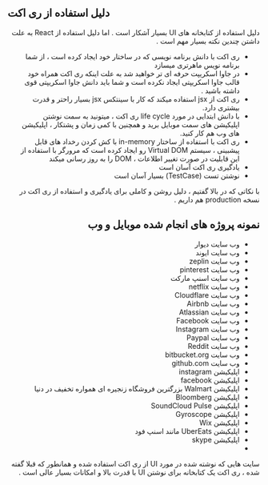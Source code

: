 ## دلیل استفاده از ری اکت

<div dir="rtl" align="right">

دلیل استفاده از کتابخانه های UI بسیار آشکار است . اما دلیل استفاده از React  به علت داشتن چندین نکته بسیار مهم است . 

- ری اکت با دانش برنامه نویسی که در ساختار خود ایجاد کرده است ، از شما برنامه نویس ماهرتری میسازد
- در جاوا اسکریپت حرفه ای تر خواهید شد به علت اینکه ری اکت همراه خود قالب جاوا اسکریپتی ایجاد نکرده است و شما باید دانش جاوا اسکریپتی قوی داشته باشید .
- ری اکت از jsx  استفاده میکند که کار با سینتکس jsx  بسیار راحتر و قدرت بیشتری دارد.
- با دانش ابتدایی در مورد life cycle ری اکت ، میتونید به سمت نوشتن اپلیکیشن های سمت موبایل برید و همچنین با کمی زمان و پشتکار ، اپلیکیشن های وب هم کار کنید.
- ری اکت با استفاده از ساختار in-memory با کش کردن رخداد های قابل پیشبینی ، سیستم Virtual DOM  رو ایجاد کرده است که مرورگر با استفاده از این قابلیت در صورت تغییر اطلاعات ، DOM  را به روز رسانی میکند 
- یادگیری ری اکت آسان است
-  نوشتن تست (TestCase) بسیار آسان است 

با نکاتی که در بالا گفتیم ، دلیل روشن و کاملی برای یادگیری و استفاده از ری اکت در نسخه production  هم داریم . 

## نمونه پروژه های انجام شده موبایل و وب

- وب سایت دیوار
- وب سایت ایوند
- وب سایت zeplin
- وب سایت pinterest
- وب سایت اسنپ مارکت
- وب سایت netflix
- وب سایت Cloudflare
- وب سایت Airbnb
- وب سایت Atlassian
- وب سایت Facebook
- وب سایت Instagram
- وب سایت Paypal
- وب سایت Reddit
- وب سایت bitbucket.org
- وب سایت github.com
- اپلیکیشن instagram
- اپلیکیشن facebook
- اپلیکیشن Walmart بزرگترین فروشگاه زنجیره ای همواره تخفیف در دنیا
- اپلیکیشن Bloomberg
- اپلیکیشن SoundCloud Pulse
- اپلیکیشن Gyroscope
- اپلیکیشن Wix
- اپلیکیشن UberEats مانند اسنپ فود
- اپلیکیشن skype
- 

سایت هایی که نوشته شده در مورد UI از ری اکت استفاده شده و همانطور که قبلا گفته شده ، ری اکت یک کتابخانه برای نوشتن UI با قدرت بالا و امکانات بسیار عالی است .

</div>